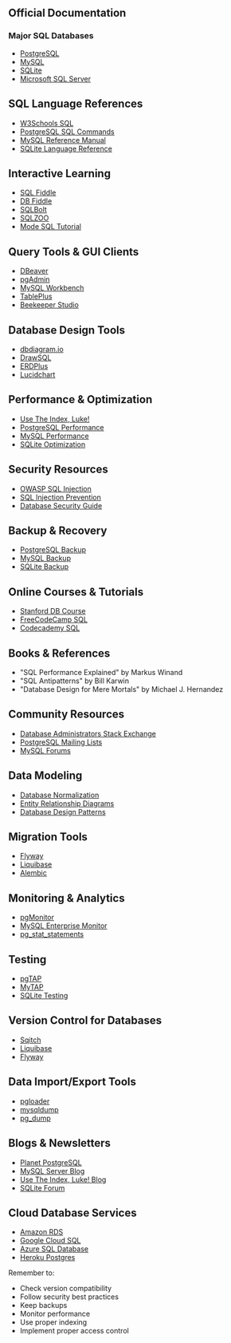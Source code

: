 ## Official Documentation
### Major SQL Databases
- [PostgreSQL](https://www.postgresql.org/docs/)
- [MySQL](https://dev.mysql.com/doc/)
- [SQLite](https://sqlite.org/docs.html)
- [Microsoft SQL Server](https://docs.microsoft.com/en-us/sql/)

## SQL Language References
- [W3Schools SQL](https://www.w3schools.com/sql/)
- [PostgreSQL SQL Commands](https://www.postgresql.org/docs/current/sql-commands.html)
- [MySQL Reference Manual](https://dev.mysql.com/doc/refman/8.0/en/)
- [SQLite Language Reference](https://sqlite.org/lang.html)

## Interactive Learning
- [SQL Fiddle](http://sqlfiddle.com/)
- [DB Fiddle](https://www.db-fiddle.com/)
- [SQLBolt](https://sqlbolt.com/)
- [SQLZOO](https://sqlzoo.net/)
- [Mode SQL Tutorial](https://mode.com/sql-tutorial/)

## Query Tools & GUI Clients
- [DBeaver](https://dbeaver.io/)
- [pgAdmin](https://www.pgadmin.org/)
- [MySQL Workbench](https://www.mysql.com/products/workbench/)
- [TablePlus](https://tableplus.com/)
- [Beekeeper Studio](https://www.beekeeperstudio.io/)

## Database Design Tools
- [dbdiagram.io](https://dbdiagram.io/)
- [DrawSQL](https://drawsql.app/)
- [ERDPlus](https://erdplus.com/)
- [Lucidchart](https://www.lucidchart.com/pages/database-diagram/database-design)

## Performance & Optimization
- [Use The Index, Luke!](https://use-the-index-luke.com/)
- [PostgreSQL Performance](https://www.postgresql.org/docs/current/performance-tips.html)
- [MySQL Performance](https://dev.mysql.com/doc/refman/8.0/en/optimization.html)
- [SQLite Optimization](https://sqlite.org/optimization.html)

## Security Resources
- [OWASP SQL Injection](https://owasp.org/www-community/attacks/SQL_Injection)
- [SQL Injection Prevention](https://cheatsheetseries.owasp.org/cheatsheets/SQL_Injection_Prevention_Cheat_Sheet.html)
- [Database Security Guide](https://www.postgresql.org/docs/current/security.html)

## Backup & Recovery
- [PostgreSQL Backup](https://www.postgresql.org/docs/current/backup.html)
- [MySQL Backup](https://dev.mysql.com/doc/refman/8.0/en/backup-and-recovery.html)
- [SQLite Backup](https://sqlite.org/backup.html)

## Online Courses & Tutorials
- [Stanford DB Course](https://www.edx.org/course/databases-5-sql)
- [FreeCodeCamp SQL](https://www.freecodecamp.org/learn/relational-database/)
- [Codecademy SQL](https://www.codecademy.com/learn/learn-sql)

## Books & References
- "SQL Performance Explained" by Markus Winand
- "SQL Antipatterns" by Bill Karwin
- "Database Design for Mere Mortals" by Michael J. Hernandez

## Community Resources
- [Database Administrators Stack Exchange](https://dba.stackexchange.com/)
- [PostgreSQL Mailing Lists](https://www.postgresql.org/list/)
- [MySQL Forums](https://forums.mysql.com/)

## Data Modeling
- [Database Normalization](https://www.postgresql.org/docs/current/tutorial-normalize.html)
- [Entity Relationship Diagrams](https://www.lucidchart.com/pages/er-diagrams)
- [Database Design Patterns](https://www.postgresql.org/docs/current/ddl-schemas.html)

## Migration Tools
- [Flyway](https://flywaydb.org/)
- [Liquibase](https://www.liquibase.org/)
- [Alembic](https://alembic.sqlalchemy.org/)

## Monitoring & Analytics
- [pgMonitor](https://github.com/CrunchyData/pgmonitor)
- [MySQL Enterprise Monitor](https://www.mysql.com/products/enterprise/monitor.html)
- [pg_stat_statements](https://www.postgresql.org/docs/current/pgstatstatements.html)

## Testing
- [pgTAP](https://pgtap.org/)
- [MyTAP](https://github.com/hepabolu/mytap)
- [SQLite Testing](https://sqlite.org/testing.html)

## Version Control for Databases
- [Sqitch](https://sqitch.org/)
- [Liquibase](https://www.liquibase.org/)
- [Flyway](https://flywaydb.org/)

## Data Import/Export Tools
- [pgloader](https://pgloader.io/)
- [mysqldump](https://dev.mysql.com/doc/refman/8.0/en/mysqldump.html)
- [pg_dump](https://www.postgresql.org/docs/current/app-pgdump.html)

## Blogs & Newsletters
- [Planet PostgreSQL](https://planet.postgresql.org/)
- [MySQL Server Blog](https://mysqlserverteam.com/)
- [Use The Index, Luke! Blog](https://use-the-index-luke.com/blog)
- [SQLite Forum](https://sqlite.org/forum/forum)

## Cloud Database Services
- [Amazon RDS](https://aws.amazon.com/rds/)
- [Google Cloud SQL](https://cloud.google.com/sql)
- [Azure SQL Database](https://azure.microsoft.com/en-us/services/sql-database/)
- [Heroku Postgres](https://www.heroku.com/postgres)

Remember to:
- Check version compatibility
- Follow security best practices
- Keep backups
- Monitor performance
- Use proper indexing
- Implement proper access control